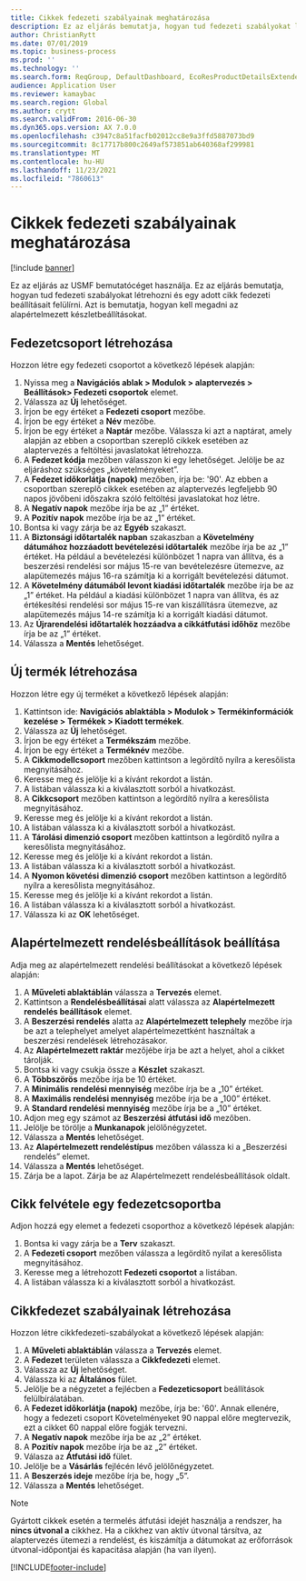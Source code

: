 ```yaml
---
title: Cikkek fedezeti szabályainak meghatározása
description: Ez az eljárás bemutatja, hogyan tud fedezeti szabályokat létrehozni és egy adott cikk fedezeti beállításait felülírni. Azt is bemutatja, hogyan kell megadni az alapértelmezett készletbeállításokat.
author: ChristianRytt
ms.date: 07/01/2019
ms.topic: business-process
ms.prod: ''
ms.technology: ''
ms.search.form: ReqGroup, DefaultDashboard, EcoResProductDetailsExtended, EcoResProductCreate, InventItemOrderSetup, ReqItemTable
audience: Application User
ms.reviewer: kamaybac
ms.search.region: Global
ms.author: crytt
ms.search.validFrom: 2016-06-30
ms.dyn365.ops.version: AX 7.0.0
ms.openlocfilehash: c3947c8a51facfb02012cc8e9a3ffd5887073bd9
ms.sourcegitcommit: 8c17717b800c2649af573851ab640368af299981
ms.translationtype: MT
ms.contentlocale: hu-HU
ms.lasthandoff: 11/23/2021
ms.locfileid: "7860613"
---
```

# <a name="define-coverage-rules-for-items"></a>Cikkek fedezeti szabályainak meghatározása

[!include [banner](../../includes/banner.md)]

Ez az eljárás az USMF bemutatócéget használja. Ez az eljárás bemutatja, hogyan tud fedezeti szabályokat létrehozni és egy adott cikk fedezeti beállításait felülírni. Azt is bemutatja, hogyan kell megadni az alapértelmezett készletbeállításokat.

## <a name="create-a-coverage-group"></a>Fedezetcsoport létrehozása

Hozzon létre egy fedezeti csoportot a következő lépések alapján:

1. Nyissa meg a **Navigációs ablak > Modulok > alaptervezés > Beállítások> Fedezeti csoportok** elemet.
1. Válassza az **Új** lehetőséget.
1. Írjon be egy értéket a **Fedezeti csoport** mezőbe.
1. Írjon be egy értéket a **Név** mezőbe.
1. Írjon be egy értéket a **Naptár** mezőbe. Válassza ki azt a naptárat, amely alapján az ebben a csoportban szereplő cikkek esetében az alaptervezés a feltöltési javaslatokat létrehozza.  
1. A **Fedezet kódja** mezőben válasszon ki egy lehetőséget. Jelölje be az eljáráshoz szükséges „követelményeket”.  
1. A **Fedezet időkorlátja (napok)** mezőben, írja be: '90'. Az ebben a csoportban szereplő cikkek esetében az alaptervezés legfeljebb 90 napos jövőbeni időszakra szóló feltöltési javaslatokat hoz létre.  
1. A **Negatív napok** mezőbe írja be az „1” értéket.
1. A **Pozitív napok** mezőbe írja be az „1” értéket.
1. Bontsa ki vagy zárja be az **Egyéb** szakaszt.
1. A **Biztonsági időtartalék napban** szakaszban a **Követelmény dátumához hozzáadott bevételezési időtartalék** mezőbe írja be az „1” értéket. Ha például a bevételezési különbözet 1 napra van állítva, és a beszerzési rendelési sor május 15-re van bevételezésre ütemezve, az alapütemezés május 16-ra számítja ki a korrigált bevételezési dátumot.
1. A **Követelmény dátumából levont kiadási időtartalék** mezőbe írja be az „1” értéket. Ha például a kiadási különbözet 1 napra van állítva, és az értékesítési rendelési sor május 15-re van kiszállításra ütemezve, az alapütemezés május 14-re számítja ki a korrigált kiadási dátumot.  
1. Az **Újrarendelési időtartalék hozzáadva a cikkátfutási időhöz** mezőbe írja be az „1” értéket.
1. Válassza a **Mentés** lehetőséget.

## <a name="create-a-new-product"></a>Új termék létrehozása

Hozzon létre egy új terméket a következő lépések alapján:

1. Kattintson ide: **Navigációs ablaktábla > Modulok > Termékinformációk kezelése > Termékek > Kiadott termékek**.
1. Válassza az **Új** lehetőséget.
1. Írjon be egy értéket a **Termékszám** mezőbe.
1. Írjon be egy értéket a **Terméknév** mezőbe.
1. A **Cikkmodellcsoport** mezőben kattintson a legördítő nyílra a keresőlista megnyitásához.
1. Keresse meg és jelölje ki a kívánt rekordot a listán.
1. A listában válassza ki a kiválasztott sorból a hivatkozást.
1. A **Cikkcsoport** mezőben kattintson a legördítő nyílra a keresőlista megnyitásához.
1. Keresse meg és jelölje ki a kívánt rekordot a listán.
1. A listában válassza ki a kiválasztott sorból a hivatkozást.
1. A **Tárolási dimenzió csoport** mezőben kattintson a legördítő nyílra a keresőlista megnyitásához.
1. Keresse meg és jelölje ki a kívánt rekordot a listán.
1. A listában válassza ki a kiválasztott sorból a hivatkozást.
1. A **Nyomon követési dimenzió csoport** mezőben kattintson a legördítő nyílra a keresőlista megnyitásához.
1. Keresse meg és jelölje ki a kívánt rekordot a listán.
1. A listában válassza ki a kiválasztott sorból a hivatkozást.
1. Válassza ki az **OK** lehetőséget.

## <a name="set-up-default-order-settings"></a>Alapértelmezett rendelésbeállítások beállítása

Adja meg az alapértelmezett rendelési beállításokat a következő lépések alapján:

1. A **Műveleti ablaktáblán** válassza a **Tervezés** elemet.
1. Kattintson a **Rendelésbeállításai** alatt válassza az **Alapértelmezett rendelés beállítások** elemet.
1. A **Beszerzési rendelés** alatta az **Alapértelmezett telephely** mezőbe írja be azt a telephelyet amelyet alapértelmezettként használtak a beszerzési rendelések létrehozásakor.
1. Az **Alapértelmezett raktár** mezőjébe írja be azt a helyet, ahol a cikket tárolják.
1. Bontsa ki vagy csukja össze a **Készlet** szakaszt.
1. A **Többszörös** mezőbe írja be 10 értéket.
1. A **Minimális rendelési mennyiség** mezőbe írja be a „10” értéket.
1. A **Maximális rendelési mennyiség** mezőbe írja be a „100” értéket.
1. A **Standard rendelési mennyiség** mezőbe írja be a „10” értéket.
1. Adjon meg egy számot az **Beszerzési átfutási idő** mezőben.
1. Jelölje be törölje a **Munkanapok** jelölőnégyzetet.
1. Válassza a **Mentés** lehetőséget.
1. Az **Alapértelmezett rendeléstípus** mezőben válassza ki a „Beszerzési rendelés” elemet.
1. Válassza a **Mentés** lehetőséget.
1. Zárja be a lapot. Zárja be az Alapértelmezett rendelésbeállítások oldalt.  

## <a name="add-an-item-to-a-coverage-group"></a>Cikk felvétele egy fedezetcsoportba

Adjon hozzá egy elemet a fedezeti csoporthoz a következő lépések alapján:

1. Bontsa ki vagy zárja be a **Terv** szakaszt.
1. A **Fedezeti csoport** mezőben válassza a legördítő nyilat a keresőlista megnyitásához.
1. Keresse meg a létrehozott **Fedezeti csoportot** a listában.
1. A listában válassza ki a kiválasztott sorból a hivatkozást.

## <a name="create-item-coverage-rules"></a>Cikkfedezet szabályainak létrehozása

Hozzon létre cikkfedezeti-szabályokat a következő lépések alapján:

1. A **Műveleti ablaktáblán** válassza a **Tervezés** elemet.
1. A **Fedezet** területen válassza a **Cikkfedezeti** elemet.
1. Válassza az **Új** lehetőséget.
1. Válassza ki az **Általános** fület.
1. Jelölje be a négyzetet a fejlécben a **Fedezeticsoport** beállítások felülbírálatában.
1. A **Fedezet időkorlátja (napok)** mezőbe, írja be: '60'. Annak ellenére, hogy a fedezeti csoport Követelményeket 90 nappal előre megtervezik, ezt a cikket 60 nappal előre fogják tervezni.  
1. A **Negatív napok** mezőbe írja be az „2” értéket.
1. A **Pozitív napok** mezőbe írja be az „2” értéket.
1. Válasza az **Átfutási idő** fület.
1. Jelölje be a **Vásárlás** fejlécén lévő jelölőnégyzetet.
1. A **Beszerzés ideje** mezőbe írja be, hogy „5”.
1. Válassza a **Mentés** lehetőséget.

> [!NOTE]
> Gyártott cikkek esetén a termelés átfutási idejét használja a rendszer, ha **nincs útvonal a** cikkhez. Ha a cikkhez van aktív útvonal társítva, az alaptervezés ütemezi a rendelést, és kiszámítja a dátumokat az erőforrások útvonal-időpontjai és kapacitása alapján (ha van ilyen).

[!INCLUDE[footer-include](../../../includes/footer-banner.md)]
